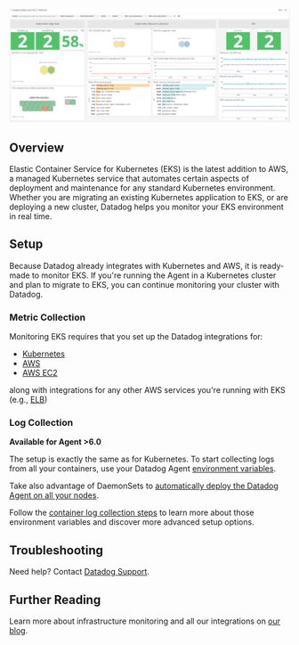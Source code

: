 ![EKS Dashboard](https://raw.githubusercontent.com/DataDog/integrations-core/a30e284214e465844d18b7ac06c7c2b1dab8b43a/amazon_eks/images/eks_screenboard.png)

## Overview

Elastic Container Service for Kubernetes (EKS) is the latest addition to AWS, a managed Kubernetes service that automates certain aspects of deployment and maintenance for any standard Kubernetes environment. Whether you are migrating an existing Kubernetes application to EKS, or are deploying a new cluster, Datadog helps you monitor your EKS environment in real time.

## Setup

Because Datadog already integrates with Kubernetes and AWS, it is ready-made to monitor EKS. If you're running the Agent in a Kubernetes cluster and plan to migrate to EKS, you can continue monitoring your cluster with Datadog. 

### Metric Collection

Monitoring EKS requires that you set up the Datadog integrations for:

* [Kubernetes](https://docs.datadoghq.com/integrations/kubernetes/)
* [AWS](https://docs.datadoghq.com/integrations/amazon_web_services/)
* [AWS EC2](https://docs.datadoghq.com/integrations/amazon_ec2/)

along with integrations for any other AWS services you're running with EKS (e.g., [ELB](https://docs.datadoghq.com/integrations/amazon_elb/))

### Log Collection

**Available for Agent >6.0**

The setup is exactly the same as for Kubernetes. 
To start collecting logs from all your containers, use your Datadog Agent [environment variables](https://docs.datadoghq.com/agent/basic_agent_usage/kubernetes/#log-collection-setup).

Take also advantage of DaemonSets to [automatically deploy the Datadog Agent on all your nodes](https://docs.datadoghq.com/agent/basic_agent_usage/kubernetes/#log-collection-setup). 

Follow the [container log collection steps](https://docs.datadoghq.com/logs/log_collection/docker/#option-2-container-installation) to learn more about those environment variables and discover more advanced setup options.

## Troubleshooting
Need help? Contact [Datadog Support](http://docs.datadoghq.com/help/).

## Further Reading

Learn more about infrastructure monitoring and all our integrations on [our blog](https://www.datadoghq.com/blog/).
